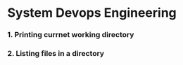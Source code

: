 # System Devops Engineering
### 1. Printing currnet working directory
### 2. Listing files in a directory 
